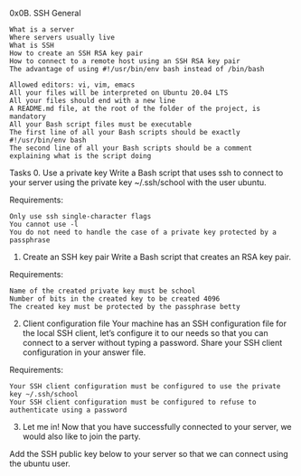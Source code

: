 0x0B. SSH
General

    What is a server
    Where servers usually live
    What is SSH
    How to create an SSH RSA key pair
    How to connect to a remote host using an SSH RSA key pair
    The advantage of using #!/usr/bin/env bash instead of /bin/bash

    Allowed editors: vi, vim, emacs
    All your files will be interpreted on Ubuntu 20.04 LTS
    All your files should end with a new line
    A README.md file, at the root of the folder of the project, is mandatory
    All your Bash script files must be executable
    The first line of all your Bash scripts should be exactly #!/usr/bin/env bash
    The second line of all your Bash scripts should be a comment explaining what is the script doing
Tasks
0. Use a private key
Write a Bash script that uses ssh to connect to your server using the private key ~/.ssh/school with the user ubuntu.

Requirements:

    Only use ssh single-character flags
    You cannot use -l
    You do not need to handle the case of a private key protected by a passphrase

1. Create an SSH key pair
Write a Bash script that creates an RSA key pair.

Requirements:

    Name of the created private key must be school
    Number of bits in the created key to be created 4096
    The created key must be protected by the passphrase betty

2. Client configuration file 
Your machine has an SSH configuration file for the local SSH client, let’s configure it to our needs so that you can connect to a server without typing a password. Share your SSH client configuration in your answer file.

Requirements:

    Your SSH client configuration must be configured to use the private key ~/.ssh/school
    Your SSH client configuration must be configured to refuse to authenticate using a password
3. Let me in! 
Now that you have successfully connected to your server, we would also like to join the party.

Add the SSH public key below to your server so that we can connect using the ubuntu user.


